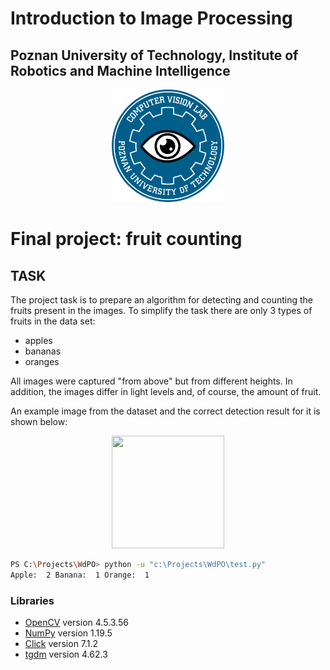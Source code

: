 # Introduction to Image Processing

## Poznan University of Technology, Institute of Robotics and Machine Intelligence

<p align="center">
  <img width="180" height="180" src="./readme_files/logo.png">
</p>

# **Final project: fruit counting**

## TASK

The project task is to prepare an algorithm for detecting and counting the fruits present in the images. To simplify the task there are only 3 types of fruits in the data set:
- apples
- bananas
- oranges

All images were captured "from above" but from different heights. In addition, the images differ in light levels and, of course, the amount of fruit.

An example image from the dataset and the correct detection result for it is shown below:


<p align="center">
  <img width="180" height="180" src="https://user-images.githubusercontent.com/65020389/167257585-a8076246-2ed2-4800-8a8f-26bea49f476a.jpg">
</p>



```bash
PS C:\Projects\WdPO> python -u "c:\Projects\WdPO\test.py"
Apple:  2 Banana:  1 Orange:  1
```


### Libraries

- [OpenCV](https://docs.opencv.org/master/) version 4.5.3.56
- [NumPy](https://numpy.org/) version 1.19.5
- [Click](https://palletsprojects.com/p/click/) version 7.1.2
- [tgdm](https://tqdm.github.io/) version 4.62.3
